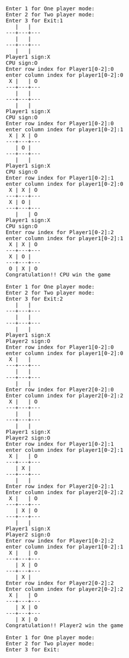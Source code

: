 <pre>
Enter 1 for One player mode:
Enter 2 for Two player mode:
Enter 3 for Exit:1
   |   |  
---+---+---
   |   |  
---+---+---
   |   |  
Player1 sign:X
CPU sign:O
Enter row index for Player1[0-2]:0
enter column index for player1[0-2]:0
 X |   | O
---+---+---
   |   |  
---+---+---
   |   |  
Player1 sign:X
CPU sign:O
Enter row index for Player1[0-2]:0
enter column index for player1[0-2]:1
 X | X | O
---+---+---
   | O |  
---+---+---
   |   |  
Player1 sign:X
CPU sign:O
Enter row index for Player1[0-2]:1
enter column index for player1[0-2]:0
 X | X | O
---+---+---
 X | O |  
---+---+---
   |   | O
Player1 sign:X
CPU sign:O
Enter row index for Player1[0-2]:2
enter column index for player1[0-2]:1
 X | X | O
---+---+---
 X | O |  
---+---+---
 O | X | O
Congratulation!! CPU win the game

Enter 1 for One player mode:
Enter 2 for Two player mode:
Enter 3 for Exit:2
   |   |  
---+---+---
   |   |  
---+---+---
   |   |  
Player1 sign:X
Player2 sign:O
Enter row index for Player1[0-2]:0
enter column index for player1[0-2]:0
 X |   |  
---+---+---
   |   |  
---+---+---
   |   |  
Enter row index for Player2[0-2]:0
Enter column index for player2[0-2]:2
 X |   | O
---+---+---
   |   |  
---+---+---
   |   |  
Player1 sign:X
Player2 sign:O
Enter row index for Player1[0-2]:1
enter column index for player1[0-2]:1
 X |   | O
---+---+---
   | X |  
---+---+---
   |   |  
Enter row index for Player2[0-2]:1
Enter column index for player2[0-2]:2
 X |   | O
---+---+---
   | X | O
---+---+---
   |   |  
Player1 sign:X
Player2 sign:O
Enter row index for Player1[0-2]:2
enter column index for player1[0-2]:1
 X |   | O
---+---+---
   | X | O
---+---+---
   | X |  
Enter row index for Player2[0-2]:2
Enter column index for player2[0-2]:2
 X |   | O
---+---+---
   | X | O
---+---+---
   | X | O
Congratulation!! Player2 win the game

Enter 1 for One player mode:
Enter 2 for Two player mode:
Enter 3 for Exit:
</pre>